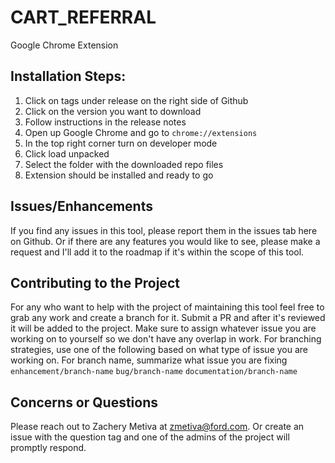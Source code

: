 # CART_REFERRAL
 Google Chrome Extension

## Installation Steps:
1. Click on tags under release on the right side of Github
2. Click on the version you want to download
3. Follow instructions in the release notes
4. Open up Google Chrome and go to `chrome://extensions`
5. In the top right corner turn on developer mode
6. Click load unpacked
7. Select the folder with the downloaded repo files
8. Extension should be installed and ready to go

## Issues/Enhancements
If you find any issues in this tool, please report them in the issues tab here on Github. Or if there are any features you would like to see, please make a request and I'll add it to the roadmap if it's within the scope of this tool.

## Contributing to the Project
For any who want to help with the project of maintaining this tool feel free to grab any work and create a branch for it. Submit a PR and after it's reviewed it will be added to the project. Make sure to assign whatever issue you are working on to yourself so we don't have any overlap in work. For branching strategies, use one of the following based on what type of issue you are working on. For branch name, summarize what issue you are fixing
`enhancement/branch-name`
`bug/branch-name`
`documentation/branch-name`

## Concerns or Questions
Please reach out to Zachery Metiva at zmetiva@ford.com. Or create an issue with the question tag and one of the admins of the project will promptly respond.
